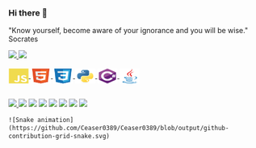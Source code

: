 ### Hi there 👋


  "Know yourself, become aware of your ignorance and you will be wise."
Socrates

<!--
**Ceaser0389/Ceaser0389** is a ✨ _special_ ✨ repository because its `README.md` (this file) appears on your GitHub profile.

Here are some ideas to get you started:

- 🔭 I’m currently studying  C# and ...
- 🌱 I’m currently learning  Java and js...
- 👯 I’m looking to collaborate on ...
- 🤔 I’m looking for help with ...
- 💬 Ask me about ...
- 📫 How to reach me: ...
- 😄 Pronouns: ...
- ⚡ Fun fact: ...
-->

 <div>
  <a href="https://github.com/ceaser0389">
  <img height="180em" src="https://github-readme-stats.vercel.app/api?username=ceaser0389&show_icons=true&theme=dark&include_all_commits=true&count_private=true"/>
  <img height="180em" src="https://github-readme-stats.vercel.app/api/top-langs/?username=ceaser0389&layout=compact&langs_count=16&theme=dark"/>
 
</div>


 </div>
<div style="display: inline_block"><br>
  <img align="center" alt="Cesar-Js" height="30" width="40" src="https://raw.githubusercontent.com/devicons/devicon/master/icons/javascript/javascript-plain.svg">
  <img align="center" alt="Cesar-HTML" height="30" width="40" src="https://raw.githubusercontent.com/devicons/devicon/master/icons/html5/html5-original.svg">
  <img align="center" alt="Cesar-CSS" height="30" width="40" src="https://raw.githubusercontent.com/devicons/devicon/master/icons/css3/css3-original.svg">
  <img align="center" alt="Cesar-Python" height="30" width="40" src="https://raw.githubusercontent.com/devicons/devicon/master/icons/python/python-original.svg">
  <img align="center" alt="Cesar-Csharp" height="30" width="40" src="https://raw.githubusercontent.com/devicons/devicon/master/icons/csharp/csharp-original.svg">
  <img align="center" alt="Cesar-Java" height="30" width="40" src="https://raw.githubusercontent.com/devicons/devicon/master/icons/java/java-original.svg">
  

  ##
 
<div> 

  <a href="https://www.linkedin.com/in/cesar-alves-developer/" target="_blank"> <img src="https://img.shields.io/badge/-LinkedIn-%230077B5?style=for-the-badge&logo=linkedin&logoColor=white" target="_blank"> </a> 
  <a href="https://twitter.com/pe_ce03/" target="_blank"> <img src="https://img.shields.io/badge/Twitter-1DA1F2?style=for-the-badge&logo=twitter&logoColor=white" target="_blank"></a> 
  <a ref="https://ceaser.alves03@gmail.com" target="_blank"> <img src="https://img.shields.io/badge/Gmail-D14836?style=for-the-badge&logo=gmail&logoColor=white " target="_blank"></a> 
  <a ref="https://César Alves#9193" target="_blank"> <img src="https://img.shields.io/badge/Discord-7289DA?style=for-the-badge&logo=discord&logoColor=white" target="_blank"></a> 
  <a ref="https://www.facebook.com/cesar.alves.566148" target="_blank">  <img src="https://img.shields.io/badge/Facebook-1877F2?style=for-the-badge&logo=facebook&logoColor=white" target="_blank"></a> 
  <a ref="https://api.telegram.com/send?phone=5515996314284&text=Olá,%20meu%20amigo!." target="_blank">  <img src="https://img.shields.io/badge/Telegram-2CA5E0?style=for-the-badge&logo=telegram&logoColor=white" target="_blank"></a> 
  <a ref=" https://api.whatsapp.com/send?phone=5511987654321&text=Olá,%20meu%20amigo!" target="_blank">  <img src="https://img.shields.io/badge/WhatsApp-25D366?style=for-the-badge&logo=whatsapp&logoColor=white" target="_blank"></a> 
 <a ref="https://www.instagram.com/cesaralves03/" target="_blank">  <img src="https://img.shields.io/badge/Instagram-E4405F?style=for-the-badge&logo=instagram&logoColor=white" target="_blank"></a> 

    ![Snake animation](https://github.com/Ceaser0389/Ceaser0389/blob/output/github-contribution-grid-snake.svg)
 
  
  </div>
 
  
  
